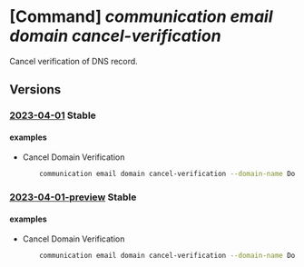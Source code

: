 # [Command] _communication email domain cancel-verification_

Cancel verification of DNS record.

## Versions

### [2023-04-01](/Resources/mgmt-plane/L3N1YnNjcmlwdGlvbnMve30vcmVzb3VyY2Vncm91cHMve30vcHJvdmlkZXJzL21pY3Jvc29mdC5jb21tdW5pY2F0aW9uL2VtYWlsc2VydmljZXMve30vZG9tYWlucy97fS9jYW5jZWx2ZXJpZmljYXRpb24=/2023-04-01.xml) **Stable**

<!-- mgmt-plane /subscriptions/{}/resourcegroups/{}/providers/microsoft.communication/emailservices/{}/domains/{}/cancelverification 2023-04-01 -->

#### examples

- Cancel Domain Verification
    ```bash
        communication email domain cancel-verification --domain-name DomainName --email-service-name ResourceName -g ResourceGroup --verification-type Domain/SPF/DKIM/DKIM2
    ```

### [2023-04-01-preview](/Resources/mgmt-plane/L3N1YnNjcmlwdGlvbnMve30vcmVzb3VyY2Vncm91cHMve30vcHJvdmlkZXJzL21pY3Jvc29mdC5jb21tdW5pY2F0aW9uL2VtYWlsc2VydmljZXMve30vZG9tYWlucy97fS9jYW5jZWx2ZXJpZmljYXRpb24=/2023-04-01-preview.xml) **Stable**

<!-- mgmt-plane /subscriptions/{}/resourcegroups/{}/providers/microsoft.communication/emailservices/{}/domains/{}/cancelverification 2023-04-01-preview -->

#### examples

- Cancel Domain Verification
    ```bash
        communication email domain cancel-verification --domain-name DomainName --email-service-name ResourceName -g ResourceGroup --verification-type Domain/SPF/DKIM/DKIM2
    ```
